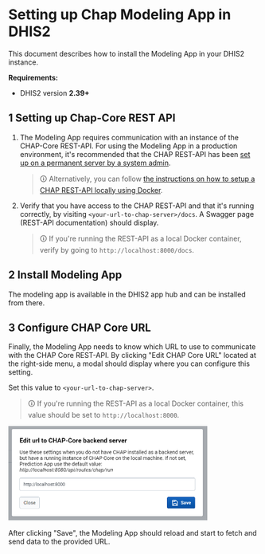 # Setting up Chap Modeling App in DHIS2

This document describes how to install the Modeling App in your DHIS2 instance. 

**Requirements:**
  - DHIS2 version **2.39+**

## 1 Setting up Chap-Core REST API

1. The Modeling App requires communication with an instance of the CHAP-Core REST-API. For using the Modeling App in a production environment, it's recommended that the CHAP REST-API has been [set up on a permanent server by a system admin](running-chap-on-server). 

    > &#x1F6C8; Alternatively, you can follow [the instructions on how to setup a CHAP REST-API locally using Docker](../installation/docker-compose-doc.md). 

2. Verify that you have access to the CHAP REST-API and that it's running correctly, by visiting `<your-url-to-chap-server>/docs`. A Swagger page (REST-API documentation) should display. 

    > &#x1F6C8; If you're running the REST-API as a local Docker container, verify by going to `http://localhost:8000/docs`.

## 2 Install Modeling App

The modeling app is available in the DHIS2 app hub and can be installed from there.

## 3 Configure CHAP Core URL

Finally, the Modeling App needs to know which URL to use to communicate with the CHAP Core REST-API. By clicking "Edit CHAP Core URL" located at the right-side menu, a modal should display where you can configure this setting.

Set this value to `<your-url-to-chap-server>`. 

> &#x1F6C8; If you're running the REST-API as a local Docker container, this value should be set to `http://localhost:8000`. 

<img src="../_static/edit-chap-url.png" alt="drawing" width="400"/>

After clicking "Save", the Modeling App should reload and start to fetch and send data to the provided URL. 